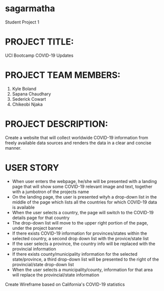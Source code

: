 # sagarmatha
Student Project 1
# PROJECT TITLE: 
UCI Bootcamp COVID-19 Updates

# PROJECT TEAM MEMBERS:
1. Kyle Boland
2. Sapana Chaudhary
3. Sederick Cowart
4. Chikeobi Njaka

# PROJECT DESCRIPTION:
Create a website that will collect worldwide COVID-19 information from freely available data sources and renders the data in a clear and concise manner. 

# USER STORY
- When user enters the webpage, he/she will be presented with a landing page that will 
show some COVID-19 relevant image and text, together with a jumbotron of the projects name
- On the landing page, the user is presented wityh a drop-down list in the middle of the page
which lists all the countries for which COVID-19 data is available
- When the user selects a country, the page will switch to the COVID-19 details page for that country
- The drop-down list will move to the upper right portion of the page, under the project banner
- If there exists COVID-19 information for provinces/states within the selected country, a second drop down list with the provice/state list
- If the user selects a province, the country info will be replaced with the provincial information
- If there exists county/municipality information for the selected state/province, a third drop-down list will be presented to the right of the provincial/state drop-down list
- When the user selects a municipality/county, information for that area will replace the provincial/state information

Create Wireframe based on California's COVID-19 statistics